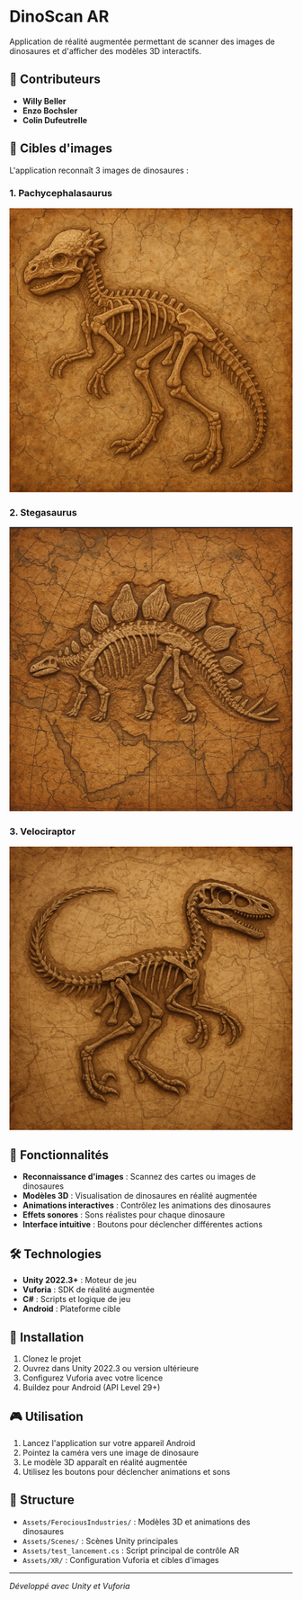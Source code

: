 # DinoScan AR

Application de réalité augmentée permettant de scanner des images de dinosaures et d'afficher des modèles 3D interactifs.

## 👥 Contributeurs

- **Willy Beller** 
- **Enzo Bochsler** 
- **Colin Dufeutrelle** 

## 🎯 Cibles d'images

L'application reconnaît 3 images de dinosaures :

### 1. Pachycephalasaurus
![Pachycephalasaurus](imagesCibles/Pachy.png)

### 2. Stegasaurus  
![Stegasaurus](imagesCibles/stega.png)

### 3. Velociraptor
![Velociraptor](imagesCibles/raptor.png)


## 🦕 Fonctionnalités

- **Reconnaissance d'images** : Scannez des cartes ou images de dinosaures
- **Modèles 3D** : Visualisation de dinosaures en réalité augmentée
- **Animations interactives** : Contrôlez les animations des dinosaures
- **Effets sonores** : Sons réalistes pour chaque dinosaure
- **Interface intuitive** : Boutons pour déclencher différentes actions

## 🛠️ Technologies

- **Unity 2022.3+** : Moteur de jeu
- **Vuforia** : SDK de réalité augmentée
- **C#** : Scripts et logique de jeu
- **Android** : Plateforme cible

## 📱 Installation

1. Clonez le projet
2. Ouvrez dans Unity 2022.3 ou version ultérieure
3. Configurez Vuforia avec votre licence
4. Buildez pour Android (API Level 29+)

## 🎮 Utilisation

1. Lancez l'application sur votre appareil Android
2. Pointez la caméra vers une image de dinosaure
3. Le modèle 3D apparaît en réalité augmentée
4. Utilisez les boutons pour déclencher animations et sons

## 📂 Structure

- `Assets/FerociousIndustries/` : Modèles 3D et animations des dinosaures
- `Assets/Scenes/` : Scènes Unity principales
- `Assets/test_lancement.cs` : Script principal de contrôle AR
- `Assets/XR/` : Configuration Vuforia et cibles d'images

---

*Développé avec Unity et Vuforia*
